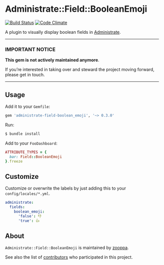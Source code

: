 # Administrate::Field::BooleanEmoji

[![Build Status](https://travis-ci.com/zooppa/administrate-field-boolean_emoji.svg?branch=master)](https://travis-ci.com/zooppa/administrate-field-boolean_emoji)
[![Code Climate](https://codeclimate.com/github/zooppa/administrate-field-boolean_emoji/badges/gpa.svg)](https://codeclimate.com/github/zooppa/administrate-field-boolean_emoji)

A plugin to visually display boolean fields in [Administrate].

---

### IMPORTANT NOTICE

**This gem is not actively maintained anymore**.

If you’re interested in taking over and steward the project moving forward, please get in touch.

---

## Usage

Add it to your `Gemfile`:

```ruby
gem 'administrate-field-boolean_emoji', '~> 0.3.0'
```

Run:

```bash
$ bundle install
```

Add to your `FooDashboard`:

```ruby
ATTRIBUTE_TYPES = {
  bar: Field::BooleanEmoji
}.freeze
```

## Customize

Customize or overwrite the labels by just adding this to your `config/locales/*.yml`.

```yml
administrate:
  fields:
    boolean_emoji:
      'false': 👎
      'true': 👍
```

## About

`Administrate::Field::BooleanEmoji` is maintained by [zooppa].

See also the list of [contributors](https://github.com/zooppa/administrate-field-boolean_emoji/contributors) who participated in this project.

[administrate]: https://github.com/thoughtbot/administrate
[zooppa]: https://www.zooppa.com/
